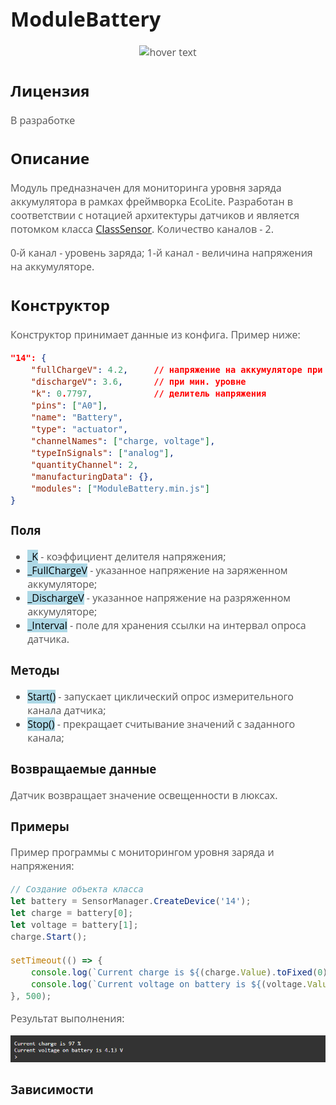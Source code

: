 <div style = "font-family: 'Open Sans', sans-serif; font-size: 16px">

# ModuleBattery

<div style = "color: #555">
    <p align="center">
    <img src="./res/logo.png" width="400" title="hover text">
    </p>
</div>

## Лицензия

<div style = "color: #555">
В разработке
</div>

## Описание
<div style = "color: #555">

Модуль предназначен для мониторинга уровня заряда аккумулятора в рамках фреймворка EcoLite. Разработан в соответствии с нотацией архитектуры датчиков и является потомком класса [ClassSensor](https://github.com/Konkery/ModuleSensorArchitecture/blob/main/README.md). Количество каналов - 2.

0-й канал - уровень заряда;
1-й канал - величина напряжения на аккумуляторе. 

</div>

## Конструктор
<div style = "color: #555">

Конструктор принимает данные из конфига. Пример ниже:
```json
"14": {
    "fullChargeV": 4.2,     // напряжение на аккумуляторе при макс. уровне заряда
    "dischargeV": 3.6,      // при мин. уровне
    "k": 0.7797,            // делитель напряжения
    "pins": ["A0"],
    "name": "Battery",
    "type": "actuator",
    "channelNames": ["charge, voltage"],
    "typeInSignals": ["analog"],
    "quantityChannel": 2,
    "manufacturingData": {},
    "modules": ["ModuleBattery.min.js"]
}
```
</div>

### Поля
<div style = "color: #555">

- <mark style="background-color: lightblue">_K</mark> - коэффициент делителя напряжения;
- <mark style="background-color: lightblue">_FullChargeV</mark> - указанное напряжение на заряженном аккумуляторе;
- <mark style="background-color: lightblue">_DischargeV</mark> - указанное напряжение на разряженном аккумуляторе;
- <mark style="background-color: lightblue">_Interval</mark> - поле для хранения ссылки на интервал опроса датчика.
</div>

### Методы
<div style = "color: #555">

- <mark style="background-color: lightblue">Start()</mark> - запускает циклический опрос измерительного канала датчика;
- <mark style="background-color: lightblue">Stop()</mark> - прекращает считывание значений с заданного канала;
</div>

### Возвращаемые данные
<div style = "color: #555">
Датчик возвращает значение освещенности в люксах. 

</div>

### Примеры
<div style = "color: #555">
Пример программы с мониторингом уровня заряда и напряжения:

```js
// Создание объекта класса
let battery = SensorManager.CreateDevice('14');
let charge = battery[0];
let voltage = battery[1];
charge.Start();

setTimeout(() => {
    console.log(`Current charge is ${(charge.Value).toFixed(0)} %`);
    console.log(`Current voltage on battery is ${(voltage.Value).toFixed(2)} V`);
}, 500);

```
Результат выполнения:
<div align='left'>
    <img src='./res/example-1.png'>
</div>

</div>

### Зависимости
<div style = "color: #555">

</div>

</div>
